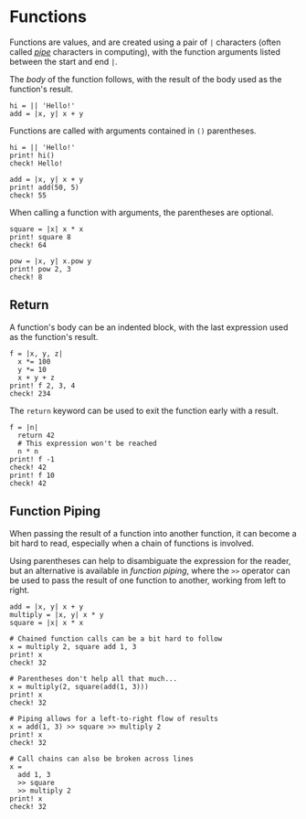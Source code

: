 # Functions

Functions are values, and are created using a pair of `|` characters (often called [_pipe_](https://en.wikipedia.org/wiki/Vertical_bar#Pipe) characters in computing), with the function arguments listed between the start and end `|`. 

The _body_ of the function follows, with the result of the body used as the function's result.

```koto
hi = || 'Hello!'
add = |x, y| x + y
```

Functions are called with arguments contained in `()` parentheses.

```koto
hi = || 'Hello!'
print! hi()
check! Hello!

add = |x, y| x + y
print! add(50, 5)
check! 55
```

When calling a function with arguments, the parentheses are optional.

```koto
square = |x| x * x
print! square 8
check! 64

pow = |x, y| x.pow y
print! pow 2, 3
check! 8
```

## Return 

A function's body can be an indented block, with the last expression used as
the function's result.

```koto
f = |x, y, z|
  x *= 100
  y *= 10
  x + y + z
print! f 2, 3, 4
check! 234
```

The `return` keyword can be used to exit the function early with a result.

```koto
f = |n|
  return 42
  # This expression won't be reached
  n * n
print! f -1
check! 42
print! f 10
check! 42
```

## Function Piping

When passing the result of a function into another function, it can become a bit
hard to read, especially when a chain of functions is involved.

Using parentheses can help to disambiguate the expression for the reader, but an
alternative is available in _function piping_, where the `>>` operator can be
used to pass the result of one function to another, working from left to right.

```koto
add = |x, y| x + y
multiply = |x, y| x * y
square = |x| x * x

# Chained function calls can be a bit hard to follow
x = multiply 2, square add 1, 3
print! x
check! 32

# Parentheses don't help all that much...
x = multiply(2, square(add(1, 3)))
print! x
check! 32

# Piping allows for a left-to-right flow of results
x = add(1, 3) >> square >> multiply 2
print! x
check! 32

# Call chains can also be broken across lines 
x = 
  add 1, 3
  >> square 
  >> multiply 2
print! x
check! 32
```
